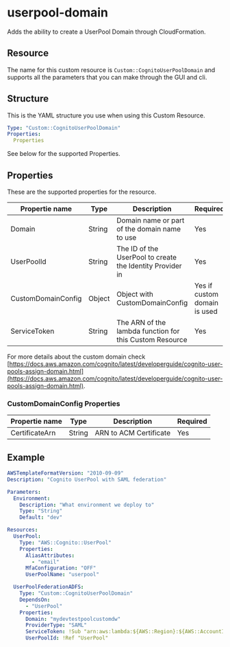 # userpool-domain

Adds the ability to create a UserPool Domain through CloudFormation.

## Resource

The name for this custom resource is `Custom::CognitoUserPoolDomain` and
supports all the parameters that you can make through the GUI and cli.

## Structure

This is the YAML structure you use when using this Custom Resource.

```yaml
Type: "Custom::CognitoUserPoolDomain"
Properties:
  Properties
```

See below for the supported Properties.

## Properties

These are the supported properties for the resource.

| Propertie name | Type | Description | Required |
| - | - | - | - |
| Domain | String | Domain name or part of the domain name to use | Yes |
| UserPoolId | String | The ID of the UserPool to create the Identity Provider in | Yes |
| CustomDomainConfig | Object | Object with CustomDomainConfig | Yes if custom domain is used |
| ServiceToken | String | The ARN of the lambda function for this Custom Resource | Yes |

For more details about the custom domain check [https://docs.aws.amazon.com/cognito/latest/developerguide/cognito-user-pools-assign-domain.html](https://docs.aws.amazon.com/cognito/latest/developerguide/cognito-user-pools-assign-domain.html).

### CustomDomainConfig Properties

| Propertie name | Type | Description | Required |
| - | - | - | - |
| CertificateArn | String | ARN to ACM Certificate | Yes |

## Example

```yaml
AWSTemplateFormatVersion: "2010-09-09"
Description: "Cognito UserPool with SAML federation"

Parameters:
  Environment:
    Description: "What environment we deploy to"
    Type: "String"
    Default: "dev"

Resources:
  UserPool:
    Type: "AWS::Cognito::UserPool"
    Properties:
      AliasAttributes:
        - "email"
      MfaConfiguration: "OFF"
      UserPoolName: "userpool"

  UserPoolFederationADFS:
    Type: "Custom::CognitoUserPoolDomain"
    DependsOn:
      - "UserPool"
    Properties:
      Domain: "mydevtestpoolcustomdw"
      ProviderType: "SAML"
      ServiceToken: !Sub "arn:aws:lambda:${AWS::Region}:${AWS::AccountId}:function:cognito-userpool-domain-${AWS::Region}-${Environment}"
      UserPoolId: !Ref "UserPool"
```